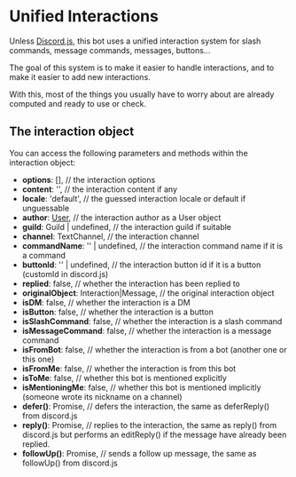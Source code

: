 # Unified Interactions

Unless [Discord.js](https://discord.js.org/), this bot uses a unified interaction system for slash commands, message commands, messages, buttons...

The goal of this system is to make it easier to handle interactions, and to make it easier to add new interactions.

With this, most of the things you usually have to worry about are already computed and ready to use or check.

## The interaction object

You can access the following parameters and methods within the interaction object:

- **options**: [], // the interaction options 
- **content**: '', // the interaction content if any 
- **locale**: 'default', // the guessed interaction locale or default if unguessable 
- **author**: [User](./User.md), // the interaction author as a User object 
- **guild**: Guild | undefined, // the interaction guild if suitable 
- **channel**: TextChannel, // the interaction channel 
- **commandName**: '' | undefined, // the interaction command name if it is a command 
- **buttonId**: '' | undefined, // the interaction button id if it is a button (customId in discord.js)
- **replied**: false, // whether the interaction has been replied to 
- **originalObject**: Interaction|Message, // the original interaction object
- **isDM**: false, // whether the interaction is a DM
- **isButton**: false, // whether the interaction is a button
- **isSlashCommand**: false, // whether the interaction is a slash command 
- **isMessageCommand**: false, // whether the interaction is a message command
- **isFromBot**: false, // whether the interaction is from a bot (another one or this one)
- **isFromMe**: false, // whether the interaction is from this bot
- **isToMe**: false, // whether this bot is mentioned explicitly
- **isMentioningMe**: false, // whether this bot is mentioned implicitly (someone wrote its nickname on a channel)
- **defer()**: Promise<void>, // defers the interaction, the same as deferReply() from discord.js
- **reply()**: Promise<void>, // replies to the interaction, the same as reply() from discord.js but performs an editReply() if the message have already been replied.
- **followUp()**: Promise<void>, // sends a follow up message, the same as followUp() from discord.js

